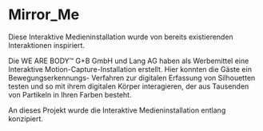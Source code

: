 # Mirror_Me

Diese Interaktive Medieninstallation wurde von bereits
existierenden Interaktionen inspiriert.

Die WE ARE BODY™ G+B GmbH und Lang AG haben als Werbemittel eine
Interaktive Motion-Capture-Installation erstellt.
Hier konnten die Gäste ein Bewegungserkennungs- Verfahren zur digitalen Erfassung von Silhouetten testen und so mit ihrem digitalen Körper interagieren,
der aus Tausenden von Partikeln in Ihren Farben besteht.

An dieses Projekt wurde die Interaktive Medieninstallation entlang konzipiert.

